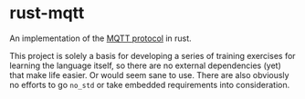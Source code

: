 # rust-mqtt
An implementation of the [MQTT protocol](https://docs.oasis-open.org/mqtt/mqtt/v5.0/os/mqtt-v5.0-os.html) in rust.

This project is solely a basis for developing a series of training exercises for learning the language itself, so 
there are no external dependencies (yet) that make life easier. Or would seem sane to use.
There are also obviously no efforts to go `no_std` or take embedded requirements into consideration.